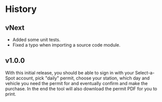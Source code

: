 # History

## vNext

- Added some unit tests.
- Fixed a typo when importing a source code module.

## v1.0.0

With this initial release, you should be able to sign in with your Select-a-Spot account, pick "daily" permit, choose your station, which day and vehicle you need the permit for and eventually confirm and make the purchase. In the end the tool will also download the permit PDF for you to print.
